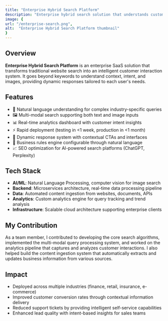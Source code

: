 ```yaml
---
title: "Enterprise Hybrid Search Platform"
description: "Enterprise hybrid search solution that understands customer intent delivering personalized responses and actionable insights."
image: {
url: "/enterprise-search.png",
alt:  "Enterprise Hybrid Search Platform thumbnail"
}
---
```


## Overview

**Enterprise Hybrid Search Platform** is an enterprise SaaS solution that transforms traditional website search into an intelligent customer interaction system. It goes beyond keywords to understand context, intent, and images, providing dynamic responses tailored to each user's needs.

## Features

- 🤖 Natural language understanding for complex industry-specific queries
- 🖼️ Multi-modal search supporting both text and image inputs
- 📊 Real-time analytics dashboard with customer intent insights
- ⚡ Rapid deployment (testing in <1 week, production in <1 month)
- 🎯 Dynamic response system with contextual CTAs and interfaces
- 🔧 Business rules engine configurable through natural language
- 📈 SEO optimization for AI-powered search platforms (ChatGPT, Perplexity)

## Tech Stack

- **AI/ML**: Natural Language Processing, computer vision for image search
- **Backend**: Microservices architecture, real-time data processing pipeline
- **Data**: Automated content ingestion from websites, documents, APIs
- **Analytics**: Custom analytics engine for query tracking and trend analysis
- **Infrastructure**: Scalable cloud architecture supporting enterprise clients

## My Contribution

As a team member, I contributed to developing the core search algorithms, implemented the multi-modal query processing system, and worked on the analytics pipeline that captures and analyzes customer interactions. I also helped build the content ingestion system that automatically extracts and updates business information from various sources.

## Impact

- Deployed across multiple industries (finance, retail, insurance, e-commerce)
- Improved customer conversion rates through contextual information delivery
- Reduced support tickets by providing intelligent self-service capabilities
- Enhanced lead quality with intent-based insights for sales teams
